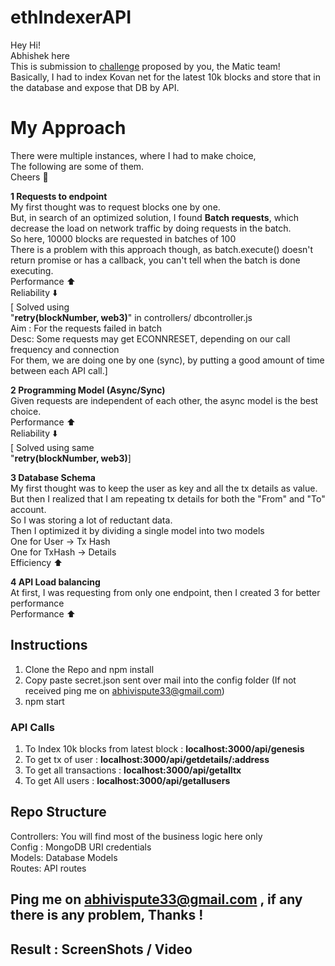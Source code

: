 # ethIndexerAPI

Hey Hi! <br>
Abhishek here<br>
This is submission to [challenge](https://www.notion.so/Backend-Engineer-c3bc14e4fad04b40a486d5cbdad83093) proposed by you, the Matic team! <br>
Basically, I had to index Kovan net for the latest 10k blocks and store that in the database and expose that DB by API.

# My Approach

There were multiple instances, where I had to make choice, <br>
The following are some of them. <br>
Cheers 🍷

**1 Requests to endpoint**<br>
My first thought was to request blocks one by one.<br>
But, in search of an optimized solution, I found **Batch requests**, which decrease the load on network traffic by doing requests in the batch.<br>
So here, 10000 blocks are requested in batches of 100<br>
There is a problem with this approach though, as batch.execute() doesn't return promise or has a callback, you can't tell when the batch is done executing.<br>
Performance ⬆️  <br>
Reliability ⬇️<br>
[ Solved using  <br>
 "**retry(blockNumber, web3)**" in controllers/ dbcontroller.js<br>
Aim : For the requests failed in batch<br>
Desc: Some requests may get ECONNRESET, depending on our call frequency and connection<br>
For them, we are doing one by one (sync), by putting a good amount of time between each API call.]<br>

**2 Programming Model (Async/Sync)**<br>
Given requests are independent of each other, the async model is the best choice.<br>
Performance ⬆️  <br>
Reliability ⬇️<br>
[ Solved using same<br>
 "**retry(blockNumber, web3)**]<br>
 
**3 Database Schema**<br>
My first thought was to keep the user as key and all the tx details as value.<br>
But then I realized that I am repeating tx details for both the "From" and "To" account.<br>
So I was storing a lot of reductant data.<br>
Then I optimized it by dividing a single model into two models<br>
One for User -> Tx Hash <br>
One for TxHash -> Details <br>
Efficiency ⬆️  <br>

**4 API Load balancing**<br>
At first, I was requesting from only one endpoint, then I created 3 for better performance<br>
Performance ⬆️  <br>

##  Instructions

 1. Clone the Repo and npm install
 2. Copy paste secret.json sent over mail into the config folder (If not received ping me on abhivispute33@gmail.com)
 3. npm start
 
 ### API Calls
 1. To Index 10k blocks from latest block : **localhost:3000/api/genesis**
 2. To get tx of user : **localhost:3000/api/getdetails/:address** 
 3. To get all transactions : **localhost:3000/api/getalltx**
 4. To get All users : **localhost:3000/api/getallusers**

## Repo Structure
Controllers: You will find most of the business logic here only<br>
Config :  MongoDB URI credentials<br>
Models: Database Models<br>
Routes: API routes<br>

## Ping me on abhivispute33@gmail.com , if any there is any problem, Thanks !<br>

## Result : ScreenShots / Video<br>
